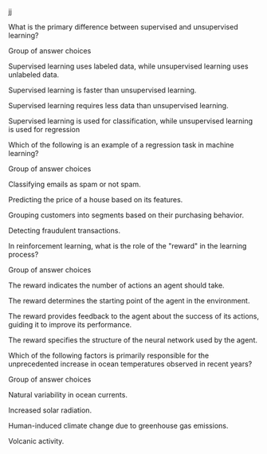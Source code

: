 jj

What is the primary difference between supervised and unsupervised learning?

Group of answer choices

Supervised learning uses labeled data, while unsupervised learning uses unlabeled data.

Supervised learning is faster than unsupervised learning.

Supervised learning requires less data than unsupervised learning.

Supervised learning is used for classification, while unsupervised learning is used for regression




Which of the following is an example of a regression task in machine learning?

Group of answer choices

Classifying emails as spam or not spam.

Predicting the price of a house based on its features.

Grouping customers into segments based on their purchasing behavior.

Detecting fraudulent transactions.



In reinforcement learning, what is the role of the "reward" in the learning process?

Group of answer choices

The reward indicates the number of actions an agent should take.

The reward determines the starting point of the agent in the environment.

The reward provides feedback to the agent about the success of its actions, guiding it to improve its performance.

The reward specifies the structure of the neural network used by the agent.




Which of the following factors is primarily responsible for the unprecedented increase in ocean temperatures observed in recent years?

Group of answer choices

Natural variability in ocean currents.

Increased solar radiation.

Human-induced climate change due to greenhouse gas emissions.

Volcanic activity.


